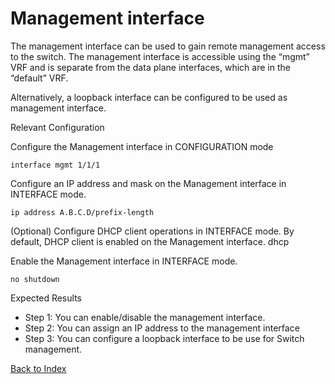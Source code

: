 # Management interface

The management interface can be used to gain remote management access to the switch. The management interface is accessible using the “mgmt” VRF and is separate from the data plane interfaces, which are in the “default” VRF.

Alternatively, a loopback interface can be configured to be used as management interface.


Relevant Configuration

Configure the Management interface in CONFIGURATION mode

```
interface mgmt 1/1/1
```

Configure an IP address and mask on the Management interface in INTERFACE mode.

```
ip address A.B.C.D/prefix-length
```

(Optional) Configure DHCP client operations in INTERFACE mode. By default, DHCP client is enabled on the Management interface.
dhcp

Enable the Management interface in INTERFACE mode.

```
no shutdown
```

Expected Results

* Step 1: You can enable/disable the management interface.
* Step 2: You can assign an IP address to the management interface
* Step 3: You can configure a loopback interface to be use for Switch management.

[Back to Index](#index)
